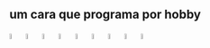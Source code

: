 ## um cara que programa por hobby

<div float="left">
  <a href="#"> <img width = 5% src="https://cdn.jsdelivr.net/gh/devicons/devicon/icons/c/c-original.svg"></a>
  <a href="#"> <img width = 5% src="https://cdn.jsdelivr.net/gh/devicons/devicon/icons/cplusplus/cplusplus-original.svg" /></a>
  <a href="#"> <img width = 5% src="https://cdn.jsdelivr.net/gh/devicons/devicon/icons/html5/html5-original.svg" /></a>
  <a href="#"> <img width = 5% src="https://cdn.jsdelivr.net/gh/devicons/devicon/icons/css3/css3-original.svg" /></a>
  <a href="#"> <img width = 5% src="https://cdn.jsdelivr.net/gh/devicons/devicon/icons/javascript/javascript-original.svg" /></a>
  <a href="#"> <img width = 5% src="https://cdn.jsdelivr.net/gh/devicons/devicon@latest/icons/arduino/arduino-original.svg" /></a>
  <a href="#"> <img width = 5% src="https://cdn.jsdelivr.net/gh/devicons/devicon@latest/icons/java/java-original.svg" /></a>
  <a href="#"> <img width = 5% src="https://cdn.jsdelivr.net/gh/devicons/devicon@latest/icons/mysql/mysql-original.svg" /></a>
  <a href="#"> <img width = 5% src="https://cdn.jsdelivr.net/gh/devicons/devicon@latest/icons/php/php-original.svg" /></a>
</div>
